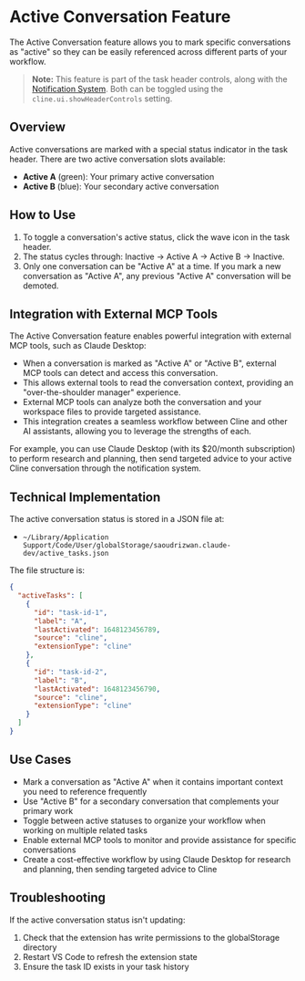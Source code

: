 # Active Conversation Feature

The Active Conversation feature allows you to mark specific conversations as "active" so they can be easily referenced across different parts of your workflow.

> **Note:** This feature is part of the task header controls, along with the [Notification System](./notifications.md). Both can be toggled using the `cline.ui.showHeaderControls` setting.

## Overview

Active conversations are marked with a special status indicator in the task header. There are two active conversation slots available:

- **Active A** (green): Your primary active conversation
- **Active B** (blue): Your secondary active conversation

## How to Use

1. To toggle a conversation's active status, click the wave icon in the task header.
2. The status cycles through: Inactive → Active A → Active B → Inactive.
3. Only one conversation can be "Active A" at a time. If you mark a new conversation as "Active A", any previous "Active A" conversation will be demoted.

## Integration with External MCP Tools

The Active Conversation feature enables powerful integration with external MCP tools, such as Claude Desktop:

- When a conversation is marked as "Active A" or "Active B", external MCP tools can detect and access this conversation.
- This allows external tools to read the conversation context, providing an "over-the-shoulder manager" experience.
- External MCP tools can analyze both the conversation and your workspace files to provide targeted assistance.
- This integration creates a seamless workflow between Cline and other AI assistants, allowing you to leverage the strengths of each.

For example, you can use Claude Desktop (with its $20/month subscription) to perform research and planning, then send targeted advice to your active Cline conversation through the notification system.

## Technical Implementation

The active conversation status is stored in a JSON file at:
- `~/Library/Application Support/Code/User/globalStorage/saoudrizwan.claude-dev/active_tasks.json`

The file structure is:

```json
{
  "activeTasks": [
    {
      "id": "task-id-1",
      "label": "A",
      "lastActivated": 1648123456789,
      "source": "cline",
      "extensionType": "cline"
    },
    {
      "id": "task-id-2",
      "label": "B",
      "lastActivated": 1648123456790,
      "source": "cline",
      "extensionType": "cline"
    }
  ]
}
```

## Use Cases

- Mark a conversation as "Active A" when it contains important context you need to reference frequently
- Use "Active B" for a secondary conversation that complements your primary work
- Toggle between active statuses to organize your workflow when working on multiple related tasks
- Enable external MCP tools to monitor and provide assistance for specific conversations
- Create a cost-effective workflow by using Claude Desktop for research and planning, then sending targeted advice to Cline

## Troubleshooting

If the active conversation status isn't updating:
1. Check that the extension has write permissions to the globalStorage directory
2. Restart VS Code to refresh the extension state
3. Ensure the task ID exists in your task history
